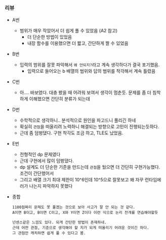 ### 리뷰
- A번
  - 범위가 매우 작았어서 더 쉽게 풀 수 있었음 (A2 참고) 
    - 더 단순한 방법이 있었음
    - 내장 함수를 이용했으면 더 짧고, 간단하게 짤 수 있었음


- B번
  - 입력의 범위를 잘못 파악해서 `왜 안되지?`라고 계속 생각하다가 결국 포기했음.
    - 입력으로 들어오는 b 배열의 범위와 답의 범위를 착각해서 계속 틀렸음 
    
- C번
  - 아.... 바보였다. 대충 봤을 때 어려워 보여서 생각이 멈춘듯. 문제를 좀 더 침착하게 이해했으면 간단히 분류가 되는데 

- D번
  - 수학적으로 생각하니.. 분석적으로 원인을 파고드니 풀리긴 하네
  - 확실히 `관점`을 떠올리려 노력하니 해결되는 방향으로 고민이 진행되는듯하다.
  - 근데 좀 덤벙댔다. 구현 착각도 조금 하고, TLE도 났었음.

- E번
  - 전형적인 dp 문제였다
  - 근데 구현에서 많이 덤벙댔다. 
  - dp 설계도 더 단순한 기준을 만드는데 `관점`을 뒀으면 더 간단히 구현가능했다. 조건이 간단했어서
  - 그리고 배열 크기 최대 제한이 10^6인데 10^5으로 잘못보고 왜 자꾸 런타임에러가 나는지 파악하지 못했다

- 종합
  ```text
  1100점짜리 문제도 못 풀겠는 것으로 보아 사고가 잘 안 되는 것 같다.
  A이면 B이고, B이면 C이고, X와 Y이면 Z이다 이런 식으로 논리 전개를 연습해야할듯
  
  넌센스같은 느낌도 있다. 되게 간단한 방법이 존재하네.
  근데 어떤 관점, 기준으로 생각해야 할 지가 되게 떠올리기 어려운 것이긴 하다.
  그 관점만 캐치하면 쉽게 풀 수 있다고 봄.
   ```